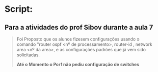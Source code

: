 # Script:
## Para a atividades do prof Sibov durante a aula 7

> Foi Proposto que os alunos fizesem configurações usando o comando "router ospf <nº de processamento>, router-id <id para o roteador>, network <id de rede> <Wildcard> area <nº da area>, e as configurações padrões que já vem sido solicitadas.
>
>**Até o Momento o Porf não pediu configuração de switches**

